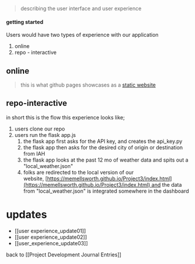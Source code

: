 > describing the user interface and user experience 

#### getting started 

Users would have two types of experience with our application 

1. online 
2. repo - interactive 

## online 
> this is what github pages showcases as a [static website](https://memellsworth.github.io/Project3/index.html)

## repo-interactive 

in short this is the flow this experience looks like;  

1. users clone our repo
2. users run the flask app.js
	1. the flask app first asks for the API key, and creates the api_key.py
	2. the flask app then asks for the desired city of origin or destination from IAH
	3. the flask app looks at the past 12 mo of weather data and spits out a "local_weather.json"	
	4. folks are redirected to the local version of our website, [https://memellsworth.github.io/Project3/index.html](https://memellsworth.github.io/Project3/index.html) and the data from "local_weather.json" is integrated somewhere in the dashboard

# updates 
- [[user experience_update01]]
- [[user experience_update02]]
- [[user_experience_update03]]


back to [[Project Development Journal Entries]]
